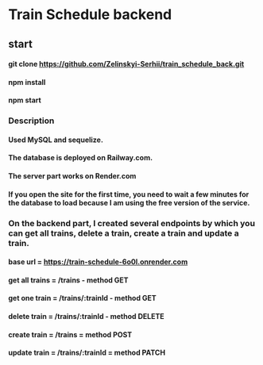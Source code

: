 # Train Schedule backend

## start 
#### git clone https://github.com/Zelinskyi-Serhii/train_schedule_back.git
#### npm install
#### npm start

### Description
#### Used MySQL and sequelize.
#### The database is deployed on Railway.com.
#### The server part works on Render.com
#### If you open the site for the first time, you need to wait a few minutes for the database to load because I am using the free version of the service.


### On the backend part, I created several endpoints by which you can get all trains, delete a train, create a train and update a train.
#### base url = https://train-schedule-6o0l.onrender.com
#### get all trains = /trains - method GET
#### get one train = /trains/:trainId - method GET
#### delete train = /trains/:trainId - method DELETE
#### create train = /trains = method POST
#### update train = /trains/:trainId = method PATCH
